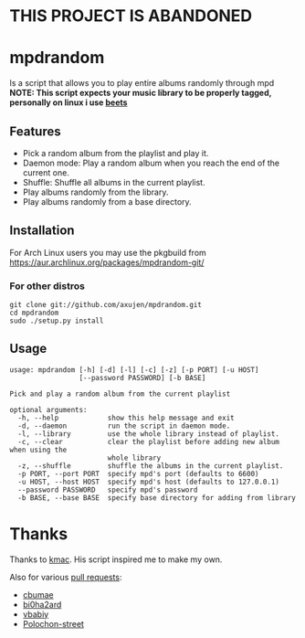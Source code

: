 # **THIS PROJECT IS ABANDONED**
# mpdrandom
Is a script that allows you to play entire albums randomly through mpd  
**NOTE: This script expects your music library to be properly tagged, personally on linux i use [beets](https://beets.io/)**

## Features
* Pick a random album from the playlist and play it.
* Daemon mode: Play a random album when you reach the end of the current one.
* Shuffle: Shuffle all albums in the current playlist.
* Play albums randomly from the library.
* Play albums randomly from a base directory.

## Installation
For Arch Linux users you may use the pkgbuild from https://aur.archlinux.org/packages/mpdrandom-git/

### For other distros
	git clone git://github.com/axujen/mpdrandom.git
	cd mpdrandom
	sudo ./setup.py install

## Usage
    usage: mpdrandom [-h] [-d] [-l] [-c] [-z] [-p PORT] [-u HOST]
                     [--password PASSWORD] [-b BASE]
    
    Pick and play a random album from the current playlist
    
    optional arguments:
      -h, --help            show this help message and exit
      -d, --daemon          run the script in daemon mode.
      -l, --library         use the whole library instead of playlist.
      -c, --clear           clear the playlist before adding new album when using the
                            whole library
      -z, --shuffle         shuffle the albums in the current playlist.
      -p PORT, --port PORT  specify mpd's port (defaults to 6600)
      -u HOST, --host HOST  specify mpd's host (defaults to 127.0.0.1)
      --password PASSWORD   specify mpd's password
      -b BASE, --base BASE  specify base directory for adding from library

# Thanks
Thanks to [kmac](https://github.com/kmac/mpdscripts/blob/master/mpd-random-pl-album.py). His script inspired me to make my own.

Also for various [pull requests](https://github.com/axujen/mpdrandom/pulls?q=is%3Apr+is%3Aclosed):
* [cbumae](https://github.com/cbumae)
* [bi0ha2ard](https://github.com/bi0ha2ard)
* [vbabiy](https://github.com/vbabiy)
* [Polochon-street](https://github.com/Polochon-street)
